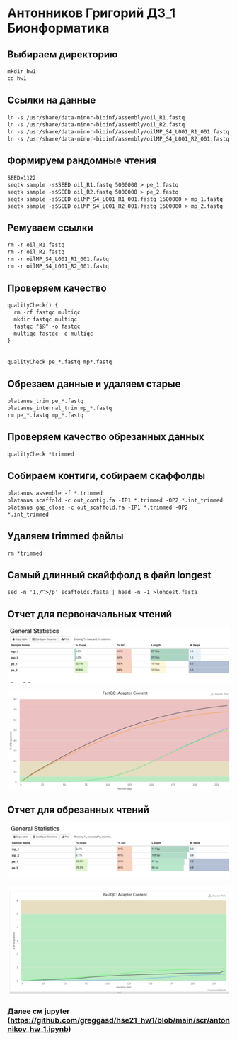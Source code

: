 # Антонников Григорий ДЗ_1 Бионформатика


## Выбираем директорию

```
mkdir hw1
cd hw1
```
## Ссылки на данные

```
ln -s /usr/share/data-minor-bioinf/assembly/oil_R1.fastq
ln -s /usr/share/data-minor-bioinf/assembly/oil_R2.fastq
ln -s /usr/share/data-minor-bioinf/assembly/oilMP_S4_L001_R1_001.fastq
ln -s /usr/share/data-minor-bioinf/assembly/oilMP_S4_L001_R2_001.fastq
```

## Формируем рандомные чтения 

```
SEED=1122
seqtk sample -s$SEED oil_R1.fastq 5000000 > pe_1.fastq
seqtk sample -s$SEED oil_R2.fastq 5000000 > pe_2.fastq
seqtk sample -s$SEED oilMP_S4_L001_R1_001.fastq 1500000 > mp_1.fastq
seqtk sample -s$SEED oilMP_S4_L001_R2_001.fastq 1500000 > mp_2.fastq
```

## Ремуваем ссылки

```
rm -r oil_R1.fastq
rm -r oil_R2.fastq
rm -r oilMP_S4_L001_R1_001.fastq
rm -r oilMP_S4_L001_R2_001.fastq
```

## Проверяем качество

```
qualityCheck() {
  rm -rf fastqc multiqc
  mkdir fastqc multiqc
  fastqc "$@" -o fastqc
  multiqc fastqc -o multiqc
}


qualityCheck pe_*.fastq mp*.fastq
```

## Обрезаем данные и удаляем старые 

```
platanus_trim pe_*.fastq
platanus_internal_trim mp_*.fastq
rm pe_*.fastq mp_*.fastq
```

## Проверяем качество обрезанных данных
```
qualityCheck *trimmed
```

## Собираем контиги, собираем скаффолды
```
platanus assemble -f *.trimmed
platanus scaffold -c out_contig.fa -IP1 *.trimmed -OP2 *.int_trimmed
platanus gap_close -c out_scaffold.fa -IP1 *.trimmed -OP2 *.int_trimmed
```
## Удаляем trimmed файлы
```
rm *trimmed
```
##  Самый длинный скайффолд в файл longest 
```
sed -n '1,/^>/p' scaffolds.fasta | head -n -1 >longest.fasta
```

##  Отчет для первоначальных чтений

![Image alt](https://github.com/greggasd/hse21_hw1/blob/main/image/1.1.png)

![Image alt](https://github.com/greggasd/hse21_hw1/blob/main/image/1.2.png)

## Отчет для обрезанных чтений

![Image alt](https://github.com/greggasd/hse21_hw1/blob/main/image/2.1.png)

![Image alt](https://github.com/greggasd/hse21_hw1/blob/main/image/2.2.png)

### Далее см jupyter (https://github.com/greggasd/hse21_hw1/blob/main/scr/antonnikov_hw_1.ipynb)
